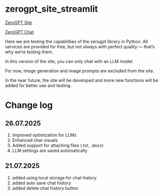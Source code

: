 # zerogpt_site_streamlit
[ZeroGPT Site](https://zerogpt.streamlit.app/)

[ZeroGPT Chat](https://zerogpt.streamlit.app/chat)

Here we are testing the capabilities of the zerogpt library in Python. All services are provided for free, but not always with perfect quality — that’s why we’re testing them.

In this version of the site, you can only chat with an LLM model.

For now, image generation and image prompts are excluded from the site.

In the near future, the site will be developed and more new functions will be added for better use and testing.

# Change log

## 26.07.2025
1. Improved optimization for LLMs
2. Enhanced chat visuals
3. Added support for attaching files (.txt, .docx)
4. LLM settings are saved automatically

## 21.07.2025

1. added using local storage for chat history
2. added auto save chat history
3. added delete chat history button
